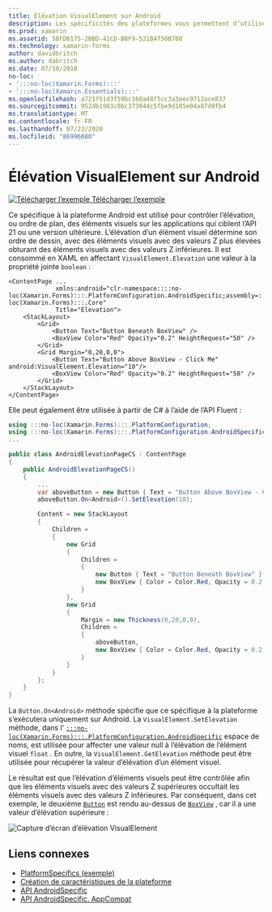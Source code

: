 ```yaml
---
title: Élévation VisualElement sur Android
description: Les spécificités des plateformes vous permettent d’utiliser des fonctionnalités uniquement disponibles sur une plateforme spécifique, sans implémenter de convertisseurs ou d’effets personnalisés. Cet article explique comment utiliser le spécifique à la plateforme Android qui contrôle l’élévation de VisualElements sur les applications qui ciblent l’API 21 ou une version ultérieure.
ms.prod: xamarin
ms.assetid: 5BFD6175-2BBD-41CD-B8F9-521B4750B708
ms.technology: xamarin-forms
author: davidbritch
ms.author: dabritch
ms.date: 07/10/2018
no-loc:
- ':::no-loc(Xamarin.Forms):::'
- ':::no-loc(Xamarin.Essentials):::'
ms.openlocfilehash: a721f51d3f59bc166a48f5cc3a3eec9712ace837
ms.sourcegitcommit: 952db1983c0bc373844c5fbe9d185e04a87d8fb4
ms.translationtype: MT
ms.contentlocale: fr-FR
ms.lasthandoff: 07/23/2020
ms.locfileid: "86996680"
---
```

# <a name="visualelement-elevation-on-android"></a>Élévation VisualElement sur Android

[![Télécharger l’exemple](~/media/shared/download.png) Télécharger l’exemple](https://docs.microsoft.com/samples/xamarin/xamarin-forms-samples/userinterface-platformspecifics)

Ce spécifique à la plateforme Android est utilisé pour contrôler l’élévation, ou ordre de plan, des éléments visuels sur les applications qui ciblent l’API 21 ou une version ultérieure. L’élévation d’un élément visuel détermine son ordre de dessin, avec des éléments visuels avec des valeurs Z plus élevées obturant des éléments visuels avec des valeurs Z inférieures. Il est consommé en XAML en affectant `VisualElement.Elevation` une valeur à la propriété jointe `boolean` :

```xaml
<ContentPage ...
             xmlns:android="clr-namespace::::no-loc(Xamarin.Forms):::.PlatformConfiguration.AndroidSpecific;assembly=:::no-loc(Xamarin.Forms):::.Core"
             Title="Elevation">
    <StackLayout>
        <Grid>
            <Button Text="Button Beneath BoxView" />
            <BoxView Color="Red" Opacity="0.2" HeightRequest="50" />
        </Grid>        
        <Grid Margin="0,20,0,0">
            <Button Text="Button Above BoxView - Click Me" android:VisualElement.Elevation="10"/>
            <BoxView Color="Red" Opacity="0.2" HeightRequest="50" />
        </Grid>
    </StackLayout>
</ContentPage>
```

Elle peut également être utilisée à partir de C# à l’aide de l’API Fluent :

```csharp
using :::no-loc(Xamarin.Forms):::.PlatformConfiguration;
using :::no-loc(Xamarin.Forms):::.PlatformConfiguration.AndroidSpecific;
...

public class AndroidElevationPageCS : ContentPage
{
    public AndroidElevationPageCS()
    {
        ...
        var aboveButton = new Button { Text = "Button Above BoxView - Click Me" };
        aboveButton.On<Android>().SetElevation(10);

        Content = new StackLayout
        {
            Children =
            {
                new Grid
                {
                    Children =
                    {
                        new Button { Text = "Button Beneath BoxView" },
                        new BoxView { Color = Color.Red, Opacity = 0.2, HeightRequest = 50 }
                    }
                },
                new Grid
                {
                    Margin = new Thickness(0,20,0,0),
                    Children =
                    {
                        aboveButton,
                        new BoxView { Color = Color.Red, Opacity = 0.2, HeightRequest = 50 }
                    }
                }
            }
        };
    }
}
```

La `Button.On<Android>` méthode spécifie que ce spécifique à la plateforme s’exécutera uniquement sur Android. La `VisualElement.SetElevation` méthode, dans l' [`:::no-loc(Xamarin.Forms):::.PlatformConfiguration.AndroidSpecific`](xref::::no-loc(Xamarin.Forms):::.PlatformConfiguration.AndroidSpecific) espace de noms, est utilisée pour affecter une valeur null à l’élévation de l’élément visuel `float` . En outre, la `VisualElement.GetElevation` méthode peut être utilisée pour récupérer la valeur d’élévation d’un élément visuel.

Le résultat est que l’élévation d’éléments visuels peut être contrôlée afin que les éléments visuels avec des valeurs Z supérieures occultait les éléments visuels avec des valeurs Z inférieures. Par conséquent, dans cet exemple, le deuxième [`Button`](xref::::no-loc(Xamarin.Forms):::.Button) est rendu au-dessus de [`BoxView`](xref::::no-loc(Xamarin.Forms):::.BoxView) , car il a une valeur d’élévation supérieure :

![Capture d’écran d’élévation VisualElement](visualelement-elevation-images/elevation.png)

## <a name="related-links"></a>Liens connexes

- [PlatformSpecifics (exemple)](https://docs.microsoft.com/samples/xamarin/xamarin-forms-samples/userinterface-platformspecifics)
- [Création de caractéristiques de la plateforme](~/xamarin-forms/platform/platform-specifics/index.md#creating-platform-specifics)
- [API AndroidSpecific](xref::::no-loc(Xamarin.Forms):::.PlatformConfiguration.AndroidSpecific)
- [API AndroidSpecific. AppCompat](xref::::no-loc(Xamarin.Forms):::.PlatformConfiguration.AndroidSpecific.AppCompat)
